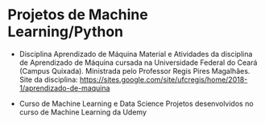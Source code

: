 # Projetos de Machine Learning/Python

- Disciplina Aprendizado de Máquina
Material e Atividades da disciplina de Aprendizado de Máquina cursada na Universidade Federal do Ceará (Campus Quixada).
Ministrada pelo Professor Regis Pires Magalhães.
Site da disciplina: https://sites.google.com/site/ufcregis/home/2018-1/aprendizado-de-maquina

- Curso de Machine Learning e Data Science
Projetos desenvolvidos no curso de Machine Learning da Udemy
